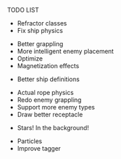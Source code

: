 TODO LIST
+ Refractor classes
+ Fix ship physics
- Better grappling
- More intelligent enemy placement
- Optimize
- Magnetization effects
+ Better ship definitions
- Actual rope physics
- Redo enemy grappling
- Support more enemy types
- Draw better receptacle
+ Stars! In the background!
- Particles
- Improve tagger